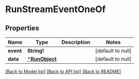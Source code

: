 # RunStreamEventOneOf

## Properties
Name | Type | Description | Notes
------------ | ------------- | ------------- | -------------
**event** | **String!** |  | [default to null]
**data** | [***RunObject**](RunObject.md) |  | [default to null]

[[Back to Model list]](../README.md#documentation-for-models) [[Back to API list]](../README.md#documentation-for-api-endpoints) [[Back to README]](../README.md)


